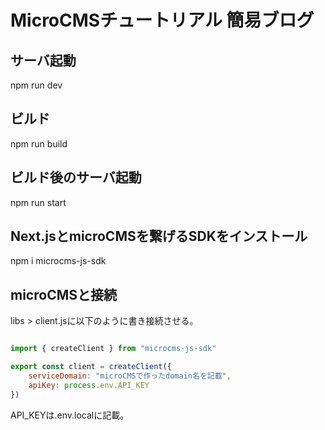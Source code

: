 # MicroCMSチュートリアル 簡易ブログ

## サーバ起動

npm run dev

## ビルド

npm run build

## ビルド後のサーバ起動

npm run start

## Next.jsとmicroCMSを繋げるSDKをインストール

npm i microcms-js-sdk

## microCMSと接続

libs > client.jsに以下のように書き接続させる。

```js

import { createClient } from "microcms-js-sdk"

export const client = createClient({
    serviceDomain: "microCMSで作ったdomain名を記載",
    apiKey: process.env.API_KEY
})

```

API_KEYは.env.localに記載。